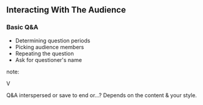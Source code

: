 ## Interacting With The Audience

### Basic Q&A

* Determining question periods
* Picking audience members
* Repeating the question
* Ask for questioner's name

note:

V

Q&A interspersed or save to end or…? Depends on the content & your style.
